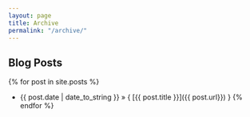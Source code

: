 ```yaml
---
layout: page
title: Archive
permalink: "/archive/"
---
```


## Blog Posts

{% for post in site.posts %}
  * {{ post.date | date_to_string }} &raquo; { [{{ post.title }}]({{ post.url}}) }
{% endfor %}